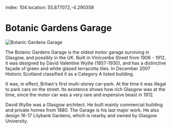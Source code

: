 index: 104
location: 55.877072,-4.290358

# Botanic Gardens Garage

![Botanic Gardens Garage](botanics-garage.jpg)

The Botanic Gardens Garage is the oldest motor garage surviving in
Glasgow, and possibly in the UK. Built in Vinicombe Street from 1906 -
1912, it was designed by David Valentine Wyllie (1857-1930), and has a
distinctive façade of green and white glazed terracotta tiles. In
December 2007 Historic Scotland classified it as a Category A listed
building.

It was, in effect, Britain's first multi-storey car-park.  At the time
it was illegal to park cars on the street.  Its existence shows how
rich Glasgow was at the time, since the motor car was a very rare and
expensive beast in 1912.

David Wyllie was a Glasgow architect.  He built mainly commercial
building and private homes from 1880. The Garage is his last major
work. He also design 16-17 Lilybank Gardens, which is nearby and owned
by Glasgow University.



